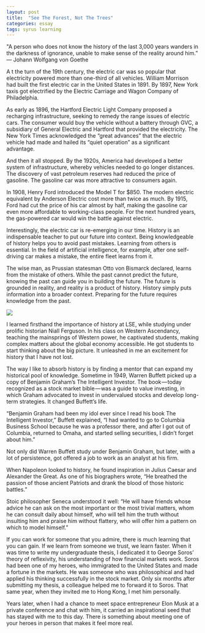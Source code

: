 ```yaml
---
layout: post
title:  "See The Forest, Not The Trees"
categories: essay
tags: syrus learning
---
```


"A person who does not know the history of the last 3,000 years wanders in the darkness of ignorance, unable to make sense of the reality around him.”
— Johann Wolfgang von Goethe

A t the turn of the 19th century, the electric car was so popular that electricity powered more than one-third of all vehicles. William Morrison had built the first electric car in the United States in 1891. By 1897, New York taxis got electrified by the Electric Carriage and Wagon Company of Philadelphia.

As early as 1896, the Hartford Electric Light Company proposed a recharging infrastructure, seeking to remedy the range issues of electric cars. The consumer would buy the vehicle without a battery through GVC, a subsidiary of General Electric and Hartford that provided the electricity. The New York Times acknowledged the “great advances” that the electric vehicle had made and hailed its “quiet operation” as a significant advantage.

And then it all stopped. By the 1920s, America had developed a better system of infrastructure, whereby vehicles needed to go longer distances. The discovery of vast petroleum reserves had reduced the price of gasoline. The gasoline car was more attractive to consumers again.

In 1908, Henry Ford introduced the Model T for $850. The modern electric equivalent by Anderson Electric cost more than twice as much. By 1915, Ford had cut the price of his car almost by half, making the gasoline car even more affordable to working-class people. For the next hundred years, the gas-powered car would win the battle against electric.

Interestingly, the electric car is re-emerging in our time. History is an indispensable teacher to put our future into context. Being knowledgeable of history helps you to avoid past mistakes. Learning from others is essential. In the field of artificial intelligence, for example, after one self-driving car makes a mistake, the entire fleet learns from it.

The wise man, as Prussian statesman Otto von Bismarck declared, learns from the mistake of others. While the past cannot predict the future, knowing the past can guide you in building the future. The future is grounded in reality, and reality is a product of history. History simply puts information into a broader context. Preparing for the future requires knowledge from the past.

<img src="http://note.link.com.de/media/forest-trees.jpg" />

I learned firsthand the importance of history at LSE, while studying under prolific historian Niall Ferguson. In his class on Western Ascendancy, teaching the mainsprings of Western power, he captivated students, making complex matters about the global economy accessible. He got students to start thinking about the big picture. It unleashed in me an excitement for history that I have not lost.

The way I like to absorb history is by finding a mentor that can expand my historical pool of knowledge. Sometime in 1949, Warren Buffett picked up a copy of Benjamin Graham’s The Intelligent Investor. The book — today recognized as a stock market bible — was a guide to value investing, in which Graham advocated to invest in undervalued stocks and develop long-term strategies. It changed Buffett’s life.

“Benjamin Graham had been my idol ever since I read his book The Intelligent Investor,” Buffett explained, “I had wanted to go to Columbia Business School because he was a professor there, and after I got out of Columbia, returned to Omaha, and started selling securities, I didn’t forget about him.”

Not only did Warren Buffett study under Benjamin Graham, but later, with a lot of persistence, got offered a job to work as an analyst at his firm.

When Napoleon looked to history, he found inspiration in Julius Caesar and Alexander the Great. As one of his biographers wrote, “He breathed the passion of those ancient Patriots and drank the blood of those historic battles.”

Stoic philosopher Seneca understood it well: “He will have friends whose advice he can ask on the most important or the most trivial matters, whom he can consult daily about himself, who will tell him the truth without insulting him and praise him without flattery, who will offer him a pattern on which to model himself.”

If you can work for someone that you admire, there is much learning that you can gain. If we learn from someone we trust, we learn faster. When it was time to write my undergraduate thesis, I dedicated it to George Soros’ theory of reflexivity, his understanding of how financial markets work. Soros had been one of my heroes, who immigrated to the United States and made a fortune in the markets. He was someone who was philosophical and had applied his thinking successfully in the stock market. Only six months after submitting my thesis, a colleague helped me to forward it to Soros. That same year, when they invited me to Hong Kong, I met him personally.

Years later, when I had a chance to meet space entrepreneur Elon Musk at a private conference and chat with him, it carried an inspirational seed that has stayed with me to this day. There is something about meeting one of your heroes in person that makes it feel more real.